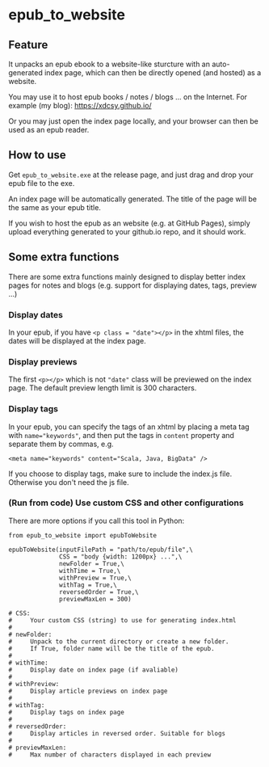 # epub_to_website
 
## Feature
It unpacks an epub ebook to a website-like sturcture with an auto-generated index page, which can then be directly opened (and hosted) as a website.

You may use it to host epub books / notes / blogs ... on the Internet. For example (my blog): https://xdcsy.github.io/

Or you may just open the index page locally, and your browser can then be used as an epub reader.

## How to use
Get `epub_to_website.exe` at the release page, and just drag and drop your epub file to the exe.

An index page will be automatically generated. The title of the page will be the same as your epub title.

If you wish to host the epub as an website (e.g. at GitHub Pages), simply upload everything generated to your github.io repo, and it should work.

## Some extra functions

There are some extra functions mainly designed to display better index pages for notes and blogs (e.g. support for displaying dates, tags, preview ...)

### Display dates

In your epub, if you have `<p class = "date"></p>` in the xhtml files, the dates will be displayed at the index page.

### Display previews

The first `<p></p>` which is not `"date"` class will be previewed on the index page. The default preview length limit is 300 characters.

### Display tags

In your epub, you can specify the tags of an xhtml by placing a meta tag with `name="keywords"`, and then put the tags in `content` property and separate them by commas, e.g.
``` XHTML
<meta name="keywords" content="Scala, Java, BigData" />
```
If you choose to display tags, make sure to include the index.js file. Otherwise you don't need the js file.

### (Run from code) Use custom CSS and other configurations

There are more options if you call this tool in Python:

``` Python3
from epub_to_website import epubToWebsite

epubToWebsite(inputFilePath = "path/to/epub/file",\
              CSS = "body {width: 1200px} ...",\
              newFolder = True,\
              withTime = True,\
              withPreview = True,\
			  withTag = True,\
              reversedOrder = True,\
              previewMaxLen = 300)

# CSS:
#     Your custom CSS (string) to use for generating index.html
#
# newFolder:
#     Unpack to the current directory or create a new folder.
#     If True, folder name will be the title of the epub.
#
# withTime:
#     Display date on index page (if avaliable)
#
# withPreview:
#     Display article previews on index page
#
# withTag:
#     Display tags on index page
#
# reversedOrder:
#     Display articles in reversed order. Suitable for blogs
#
# previewMaxLen:
#     Max number of characters displayed in each preview 
```
